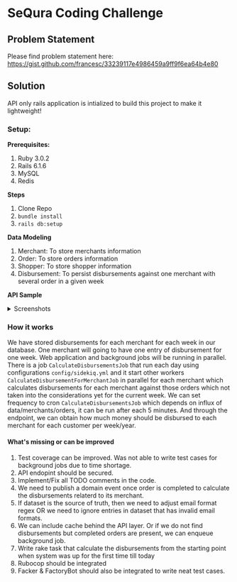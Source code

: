 # SeQura Coding Challenge

## Problem Statement
Please find problem statement here: https://gist.github.com/francesc/33239117e4986459a9ff9f6ea64b4e80

## Solution
API only rails application is intialized to build this project to make it lightweight!

### Setup:

**Prerequisites:**
1. Ruby 3.0.2
2. Rails 6.1.6
3. MySQL
4. Redis

**Steps**
1. Clone Repo
2. `bundle install`
3. `rails db:setup`

**Data Modeling**
1) Merchant: To store merchants information
2) Order: To store orders information
3) Shopper: To store shopper information
4) Disbursement: To persist disbursements against one merchant with several order in a given week

**API Sample**
<details>
   <summary>Screenshots</summary>
<img width="394" alt="Screenshot 2022-05-30 at 11 50 18 PM" src="https://user-images.githubusercontent.com/86788260/171048346-14c6a80e-f91a-4034-b2ed-bf8e9a400669.png">
<img width="505" alt="Screenshot 2022-05-30 at 11 50 02 PM" src="https://user-images.githubusercontent.com/86788260/171048389-7dbd0bae-0f9e-4814-a68f-bf5839b31307.png">
 </details>

### How it works ###
We have stored disbursements for each merchant for each week in our database. One merchant will going to have one entry of disbursement for one week.
Web application and background jobs will be running in parallel. There is a job `CalculateDisbursementsJob` that run each day using configurations `config/sidekiq.yml` and it start other workers `CalculateDisbursementForMerchantJob` in parallel for each merchant which calculates disbursements for each merchant against those orders which not taken into the considerations yet for the current week. We can set frequency to cron `CalculateDisbursementsJob` which depends on influx of data/merchants/orders, it can be run after each 5 minutes. And through the endpoint, we can obtain how much money should be disbursed to each merchant for each customer per week/year.

#### What's missing or can be improved ###
1. Test coverage can be improved. Was not able to write test cases for background jobs due to time shortage.
2. API endopint should be secured.
3. Implement/Fix all TODO comments in the code.
4. We need to publish a domain event once order is completed to calculate the disbursements relaterd to its merchant.
5. If dataset is the source of truth, then we need to adjust email format regex OR we need to ignore entries in dataset that has invalid email formats.
6. We can include cache behind the API layer. Or if we do not find disbursements but completed orders are present, we can enqueue background job.
7. Write rake task that calculate the disbursements from the starting point when system was up for the first time till today
8. Rubocop should be integrated
9. Facker & FactoryBot should also be integrated to write neat test cases.
